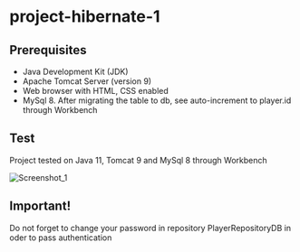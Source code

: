 # project-hibernate-1

## Prerequisites

- Java Development Kit (JDK)
- Apache Tomcat Server (version 9)
- Web browser with HTML, CSS enabled
- MySql 8. After migrating the table to db, see auto-increment to player.id through Workbench

## Test
Project tested on Java 11, Tomcat 9 and MySql 8 through Workbench

![Screenshot_1](https://github.com/nestserka/project-hibernate-1/assets/78704791/e9124681-7289-4165-9317-c61cfe0146a8)


## Important!
Do not forget to change your password in repository PlayerRepositoryDB in oder to pass authentication 

